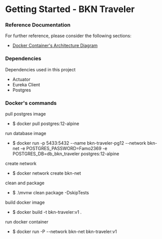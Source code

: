 # Getting Started - BKN Traveler

### Reference Documentation
For further reference, please consider the following sections:

* [Docker Container's Architecture Diagram](https://github.com/fernandooliveira19/bookings-architecture-diagram) 

### Dependencies

Dependencies used in this project


* Actuator
* Eureka Client
* Postgres

### Docker's commands

pull postgres image

* $ docker pull postgres:12-alpine

run database image

* $ docker run -p 5433:5432 --name bkn-traveler-pg12 --network bkn-net -e POSTGRES_PASSWORD=Famo2369 -e POSTGRES_DB=db_bkn_traveler postgres:12-alpine


create network

* $ docker network create bkn-net

clean and package

* $ .\mvnw clean package -DskipTests

build docker image

* $ docker build -t bkn-traveler:v1 .

run docker container

* $ docker run -P --network bkn-net bkn-traveler:v1 